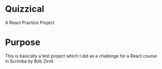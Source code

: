 # Quizzical
A React Practice Project

# Purpose
This is basically a test project which I did as a challenge for a React course in Scrimba by Bob Ziroll


